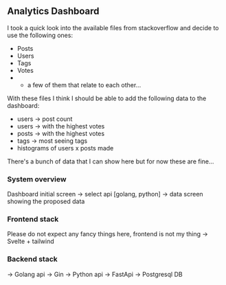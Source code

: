 ## Analytics Dashboard

I took a quick look into the available files from stackoverflow and decide to use the following ones:
- Posts
- Users
- Tags
- Votes
- + a few of them that relate to each other...

With these files I think I should be able to add the following data to the dashboard:
- users -> post count
- users -> with the highest votes
- posts -> with the highest votes
- tags -> most seeing tags
- histograms of users x posts made

There's a bunch of data that I can show here but for now these are fine...

### System overview

Dashboard initial screen -> select api [golang, python] -> data screen showing the proposed data

### Frontend stack
Please do not expect any fancy things here, frontend is not my thing
-> Svelte + tailwind

### Backend stack
-> Golang api -> Gin
-> Python api -> FastApi
-> Postgresql DB